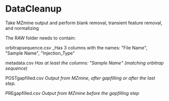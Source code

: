# DataCleanup
Take MZmine output and perform blank removal, transient feature removal, and normalizing

The RAW folder needs to contain:

orbitrapsequence.csv
_Has 3 columns with the names: "File Name", "Sample Name", "Injection_Type"

metadata.csv
_Has at least the columns: "Sample Name" (matching orbitrap sequence)_

POSTgapfilled.csv
_Output from MZmine, after gapfilling or after the last step._

PREgapfilled.csv
_Output from MZmine before the gapfilling step_
